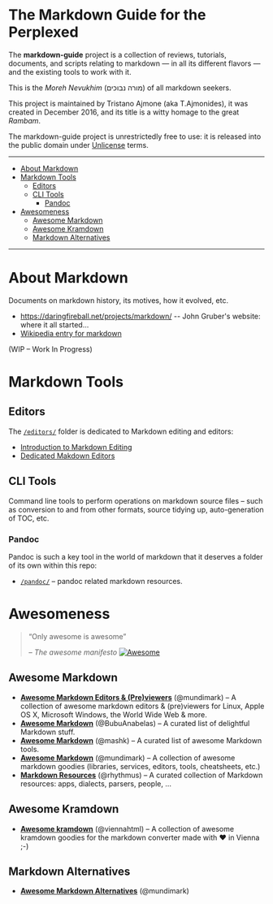 The Markdown Guide for the Perplexed
====================================

The **markdown-guide** project is a collection of reviews, tutorials, documents, and scripts relating to markdown — in all its different flavors — and the existing tools to work with it.

This is the *Moreh Nevukhim* (מורה נבוכים) of all markdown seekers.

This project is maintained by Tristano Ajmone (aka T.Ajmonides), it was created in December 2016, and its title is a witty homage to the great *Rambam*.

The markdown-guide project is unrestrictedly free to use: it is released into the public domain under [Unlicense](./LICENSE) terms.

------------------------------------------------------------------------

<!-- #toc -->
-   [About Markdown](#about-markdown)
-   [Markdown Tools](#markdown-tools)
    -   [Editors](#editors)
    -   [CLI Tools](#cli-tools)
        -   [Pandoc](#pandoc)
-   [Awesomeness](#awesomeness)
    -   [Awesome Markdown](#awesome-markdown)
    -   [Awesome Kramdown](#awesome-kramdown)
    -   [Markdown Alternatives](#markdown-alternatives)

<!-- /toc -->

------------------------------------------------------------------------

About Markdown
==============

Documents on markdown history, its motives, how it evolved, etc.

- https://daringfireball.net/projects/markdown/ -- John Gruber's website: where it all started...
- [Wikipedia entry for markdown](https://en.wikipedia.org/wiki/Markdown)

(WIP – Work In Progress)

Markdown Tools
==============

Editors
-------

The [`/editors/`](./editors/) folder is dedicated to Markdown editing and editors:

-   [Introduction to Markdown Editing](./editors/README.md)
-   [Dedicated Makdown Editors](./editors/DEDICATED_EDITORS.md)

CLI Tools
---------

Command line tools to perform operations on markdown source files – such as conversion to and from other formats, source tidying up, auto-generation of TOC, etc.

### Pandoc

Pandoc is such a key tool in the world of markdown that it deserves a folder of its own within this repo:

-   [`/pandoc/`](./pandoc/) – pandoc related markdown resources.

Awesomeness
===========

> “Only awesome is awesome”
>
> – *The awesome manifesto* [![Awesome](https://cdn.rawgit.com/sindresorhus/awesome/d7305f38d29fed78fa85652e3a63e154dd8e8829/media/badge.svg)](https://github.com/sindresorhus/awesome/blob/master/awesome.md)

Awesome Markdown
----------------

-   [**Awesome Markdown Editors & (Pre)viewers**](https://github.com/mundimark/awesome-markdown-editors) (@mundimark) – A collection of awesome markdown editors & (pre)viewers for Linux, Apple OS X, Microsoft Windows, the World Wide Web & more.
-   [**Awesome Markdown**](https://github.com/BubuAnabelas/awesome-markdown) (@BubuAnabelas) – A curated list of delightful Markdown stuff.
-   [**Awesome Markdown**](https://github.com/mashk/awesome-markdown) (@mashk) – A curated list of awesome Markdown tools.
-   [**Awesome Markdown**](https://github.com/mundimark/awesome-markdown) (@mundimark) – A collection of awesome markdown goodies (libraries, services, editors, tools, cheatsheets, etc.)
-   [**Markdown Resources**](https://github.com/rhythmus/markdown-resources) (@rhythmus) – A curated collection of Markdown resources: apps, dialects, parsers, people, …

Awesome Kramdown
----------------

-   [**Awesome kramdown**](https://github.com/viennahtml/awesome-kramdown) (@viennahtml) – A collection of awesome kramdown goodies for the markdown converter made with ♥ in Vienna ;-)

Markdown Alternatives
---------------------

-   [**Awesome Markdown Alternatives**](https://github.com/mundimark/awesome-markdown-alternatives) (@mundimark)

